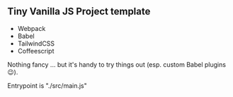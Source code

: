 ## Tiny Vanilla JS Project template

* Webpack
* Babel
* TailwindCSS
* Coffeescript

Nothing fancy ... but it's handy to try things out (esp. custom Babel plugins 😉).

Entrypoint is "./src/main.js"